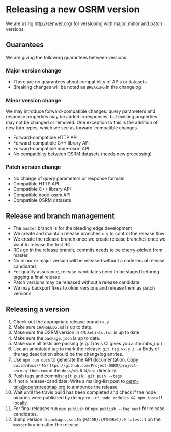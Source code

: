 # Releasing a new OSRM version

We are using http://semver.org/ for versioning with major, minor and patch versions.

## Guarantees

We are giving the following guarantees between versions:

### Major version change

- There are no guarantees about compatiblity of APIs or datasets
- Breaking changes will be noted as `BREAKING` in the changelog

### Minor version change

We may introduce forward-compatible changes: query parameters and response properties may be added in responses, but existing properties may not be changed or removed. One exception to this is the addition of new turn types, which we see as forward-compatible changes.

- Forward-compatible HTTP API
- Forward-compatible C++ library API
- Forward-compatible node-osrm API
- No compatiblity between OSRM datasets (needs new processing)

### Patch version change

- No change of query parameters or response formats
- Compatible HTTP API
- Compatible C++ library API
- Compatible node-osrm API
- Compatible OSRM datasets

## Release and branch management

- The `master` branch is for the bleeding edge development
- We create and maintain release branches `x.y` to control the release flow
- We create the release branch once we create release branches once we want to release the first RC
- RCs go in the release branch, commits needs to be cherry-picked from master
- No minor or major version will be released without a code-equal release candidates
- For quality assurance, release candidates need to be staged beforing tagging a final release
- Patch versions may be released without a release candidate
- We may backport fixes to older versions and release them as patch versions

## Releasing a version

1. Check out the appropriate release branch `x.y`
2. Make sure `CHANGELOG.md` is up to date.
3. Make sure the OSRM version in `CMakeLists.txt` is up to date
4. Make sure the `package.json` is up to date.
5. Make sure all tests are passing (e.g. Travis CI gives you a :thumbs_up:)
6. Use an annotated tag to mark the release: `git tag vx.y.z -a` Body of the tag description should be the changelog entries.
7. Use `npm run docs` to generate the API documentation.  Copy `build/docs/*` to `https://github.com/Project-OSRM/project-osrm.github.com` in the `docs/vN.N.N/api` directory
8. Push tags and commits: `git push; git push --tags`
9. If not a release-candidate: Write a mailing-list post to osrm-talk@openstreetmap.org to announce the release
10. Wait until the travis build has been completed and check if the node binaries were published by doing:
    `rm -rf node_modules && npm install` locally.
11. For final releases run `npm publish` or `npm publish --tag next` for release candidates.
12. Bump version in `package.json` to `{MAJOR}.{MINOR+1}.0-latest.1` on the `master` branch after the release.
